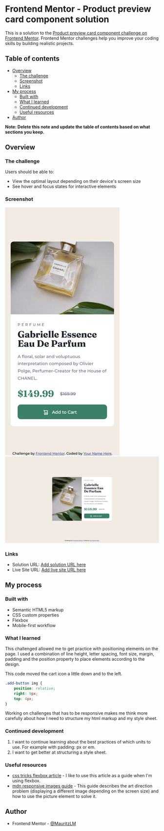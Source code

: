 # Frontend Mentor - Product preview card component solution

This is a solution to the [Product preview card component challenge on Frontend Mentor](https://www.frontendmentor.io/challenges/product-preview-card-component-GO7UmttRfa). Frontend Mentor challenges help you improve your coding skills by building realistic projects. 

## Table of contents

- [Overview](#overview)
  - [The challenge](#the-challenge)
  - [Screenshot](#screenshot)
  - [Links](#links)
- [My process](#my-process)
  - [Built with](#built-with)
  - [What I learned](#what-i-learned)
  - [Continued development](#continued-development)
  - [Useful resources](#useful-resources)
- [Author](#author)


**Note: Delete this note and update the table of contents based on what sections you keep.**

## Overview

### The challenge

Users should be able to:

- View the optimal layout depending on their device's screen size
- See hover and focus states for interactive elements

### Screenshot

![](./images/mobile-screenshot.png)
![](./images/desktop-screenshot.png)

### Links

- Solution URL: [Add solution URL here](https://your-solution-url.com)
- Live Site URL: [Add live site URL here](https://your-live-site-url.com)

## My process

### Built with

- Semantic HTML5 markup
- CSS custom properties
- Flexbox
- Mobile-first workflow

### What I learned

This challenged allowed me to get practice with positioning elements on the page.
I used a combination of line height, letter spacing, font size, margin, padding and the position property to place elements according to the design.

This code moved the cart icon a little down and to the left.
```css
.add-button img {
    position: relative;
    right: 9px;
    top: 4px;
}
```
Working on challenges that has to be responsive makes me think more carefully about how I need to structure my html markup and my style sheet.

### Continued development

1. I want to continue learning about the best practices of which units to use. For example with padding: px or em.
2. I want to get better at structuring a style sheet. 

### Useful resources

- [css tricks flexbox article](https://css-tricks.com/snippets/css/a-guide-to-flexbox/) - I like to use this article as a guide when I'm using flexbox.
- [mdn responsive images guide](https://developer.mozilla.org/en-US/docs/Learn/HTML/Multimedia_and_embedding/Responsive_images) - This guide describes the art direction problem (displaying a different image depending on the screen size) and how to use the picture element to solve it.

## Author

- Frontend Mentor - [@MauritzLM](https://www.frontendmentor.io/profile/MauritzLM)

